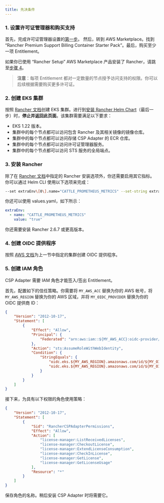 ```yaml
---
title: 先决条件
---
```


### 1. 设置许可证管理器和购买支持

首先，完成许可证管理器设置的[第一步](https://docs.aws.amazon.com/license-manager/latest/userguide/getting-started.html)。
然后，转到 AWS Marketplace。找到 “Rancher Premium Support Billing Container Starter Pack”。最后，购买至少一项 Entitlement。

如果你已使用 “Rancher Setup” AWS Marketplace 产品安装了 Rancher，请跳至[步骤 4](#4-创建-oidc-提供商)。

> **注意**：每项 Entitlement 都对一定数量的节点授予访问支持的权限。你可以后续根据需要购买更多许可证。

### 2. 创建 EKS 集群
按照 [Rancher 文档](../../../getting-started/installation-and-upgrade/install-upgrade-on-a-kubernetes-cluster/rancher-on-amazon-eks.md)创建 EKS 集群。进行到[安装 Rancher Helm Chart](../../../getting-started/installation-and-upgrade/install-upgrade-on-a-kubernetes-cluster/rancher-on-amazon-eks.md#8-安装-rancher-helm-chart)（最后一步）时，**停止并返回此页面**。该集群需要满足以下要求：

- EKS 1.22 版本。
- 集群中的每个节点都可以访问包含 Rancher 及其相关镜像的镜像仓库。
- 集群中的每个节点都可以访问存储 CSP Adapter 的 ECR 仓库。
- 集群中的每个节点都可以访问许可证管理器服务。
- 集群中的每个节点都可以访问 STS 服务的全局端点。

### 3. 安装 Rancher

除了在 [Rancher 文档](../../../getting-started/installation-and-upgrade/install-upgrade-on-a-kubernetes-cluster/rancher-on-amazon-eks.md#8-安装-rancher-helm-chart)中指定的 Rancher 安装选项外，你还需要启用其它指标。
你可以通过 Helm CLI 使用以下选项来完成：

```bash
--set extraEnv\[0\].name="CATTLE_PROMETHEUS_METRICS" --set-string extraEnv\[0\].value=true
```

你还可以使用 values.yaml，如下所示：

```yaml
extraEnv:
  - name: "CATTLE_PROMETHEUS_METRICS"
    value: "true"
```

你还需要安装 Rancher 2.6.7 或更高版本。

### 4. 创建 OIDC 提供程序

按照 [AWS 文档](https://docs.aws.amazon.com/eks/latest/userguide/enable-iam-roles-for-service-accounts.html)为上一节中指定的集群创建 OIDC 提供程序。

### 5. 创建 IAM 角色

CSP Adapter 需要 IAM 角色才能签入/签出 Entitlement。

首先，配置如下的信任策略。你需要将 `MY_AWS_ACC` 替换为你的 AWS 帐号，将 `MY_AWS_REGION` 替换为你的 AWS 区域，并将 `MY_OIDC_PROVIDER` 替换为你的 OIDC 提供商 ID：

```json
{
    "Version": "2012-10-17",
    "Statement": [
        {
            "Effect": "Allow",
            "Principal": {
                "Federated": "arn:aws:iam::${MY_AWS_ACC}:oidc-provider/oidc.eks.${MY_AWS_REGION}.amazonaws.com/id/${MY_OIDC_PROVIDER}"
            },
            "Action": "sts:AssumeRoleWithWebIdentity",
            "Condition": {
                "StringEquals": {
                    "oidc.eks.${MY_AWS_REGION}.amazonaws.com/id/${MY_OIDC_PROVIDER}:sub": "system:serviceaccount:cattle-csp-adapter-system:rancher-csp-adapter",
                    "oidc.eks.${MY_AWS_REGION}.amazonaws.com/id/${MY_OIDC_PROVIDER}:aud": "sts.amazonaws.com"
                }
            }
        }
    ]
}
```

接下来，为具有以下权限的角色使用策略：

```json
{
    "Version": "2012-10-17",
    "Statement": [
        {
            "Sid": "RancherCSPAdapterPermissions",
            "Effect": "Allow",
            "Action": [
                "license-manager:ListReceivedLicenses",
                "license-manager:CheckoutLicense",
                "license-manager:ExtendLicenseConsumption",
                "license-manager:CheckInLicense",
                "license-manager:GetLicense",
                "license-manager:GetLicenseUsage"
            ],
            "Resource": "*"
        }
    ]
}
```

保存角色的名称。稍后安装 CSP Adapter 时将需要它。
